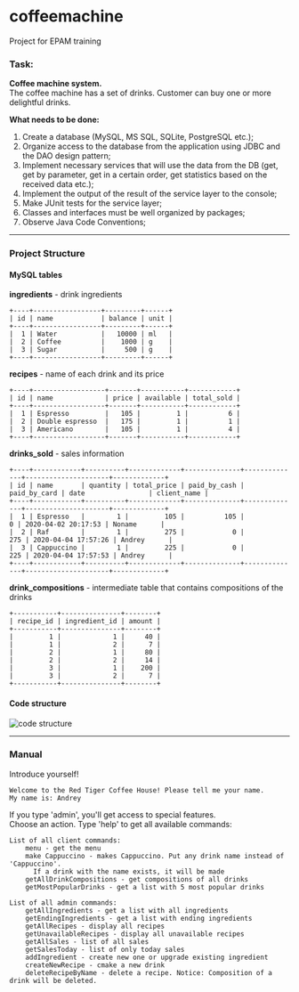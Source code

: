 # coffeemachine
Project for EPAM training

### Task: <br>
**Coffee machine system.** <br>
The coffee machine has a set of drinks. Customer can buy one or more delightful drinks.

**What needs to be done:** <br>
1. Create a database (MySQL, MS SQL, SQLite, PostgreSQL etc.);
2. Organize access to the database from the application using JDBC and the DAO design pattern;
3. Implement necessary services that will use the data from the DB (get, get by parameter, 
get in a certain order, get statistics based on the received data etc.);
4. Implement the output of the result of the service layer to the console;
5. Make JUnit tests for the service layer;
6. Classes and interfaces must be well organized by packages;
7. Observe Java Code Conventions;

---

### Project Structure <br>
#### MySQL tables<br>

**ingredients** - drink ingredients <br>

    +----+-----------------+---------+------+
    | id | name            | balance | unit |
    +----+-----------------+---------+------+
    |  1 | Water           |   10000 | ml   |
    |  2 | Coffee          |    1000 | g    |
    |  3 | Sugar           |     500 | g    |
    +----+-----------------+---------+------+

**recipes** - name of each drink and its price <br>

    +----+------------------+-------+-----------+------------+
    | id | name             | price | available | total_sold |
    +----+------------------+-------+-----------+------------+
    |  1 | Espresso         |   105 |         1 |          6 |
    |  2 | Double espresso  |   175 |         1 |          1 |
    |  3 | Americano        |   105 |         1 |          4 |
    +----+------------------+-------+-----------+------------+
    
**drinks_sold** - sales information <br>

    +----+------------+----------+-------------+--------------+--------------+---------------------+-------------+
    | id | name       | quantity | total_price | paid_by_cash | paid_by_card | date                | client_name |
    +----+------------+----------+-------------+--------------+--------------+---------------------+-------------+
    |  1 | Espresso   |        1 |         105 |          105 |            0 | 2020-04-02 20:17:53 | Noname      |
    |  2 | Raf        |        1 |         275 |            0 |          275 | 2020-04-04 17:57:26 | Andrey      |
    |  3 | Cappuccino |        1 |         225 |            0 |          225 | 2020-04-04 17:57:53 | Andrey      |
    +----+------------+----------+-------------+--------------+--------------+---------------------+-------------+
    
**drink_compositions** - intermediate table that contains compositions of the drinks <br>

    +-----------+---------------+--------+
    | recipe_id | ingredient_id | amount |
    +-----------+---------------+--------+
    |         1 |             1 |     40 |
    |         1 |             2 |      7 |
    |         2 |             1 |     80 |
    |         2 |             2 |     14 |
    |         3 |             1 |    200 |
    |         3 |             2 |      7 |
    +-----------+---------------+--------+
 
#### Code structure<br>
 
 ![code structure](http://joxi.ru/nAy5yPZujDo4VA.png)
 
---

### Manual <br>

Introduce yourself! <br>

    Welcome to the Red Tiger Coffee House! Please tell me your name.
    My name is: Andrey

If you type 'admin', you'll get access to special features.<br>
Choose an action. Type 'help' to get all available commands:<br> 

    List of all client commands:
    	menu - get the menu
    	make Cappuccino - makes Cappuccino. Put any drink name instead of 'Cappuccino'. 
    	  If a drink with the name exists, it will be made
    	getAllDrinkCompositions - get compositions of all drinks
    	getMostPopularDrinks - get a list with 5 most popular drinks
    
    List of all admin commands:
    	getAllIngredients - get a list with all ingredients
    	getEndingIngredients - get a list with ending ingredients
    	getAllRecipes - display all recipes
    	getUnavailableRecipes - display all unavailable recipes
    	getAllSales - list of all sales
    	getSalesToday - list of only today sales
    	addIngredient - create new one or upgrade existing ingredient
    	createNewRecipe - cmake a new drink
    	deleteRecipeByName - delete a recipe. Notice: Composition of a drink will be deleted.
